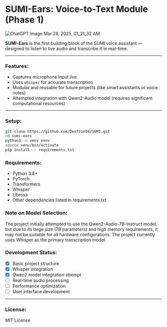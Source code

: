 # SUMI-Ears: Voice-to-Text Module (Phase 1)

![ChatGPT Image Mar 28, 2025, 01_21_32 AM](https://github.com/user-attachments/assets/b048d12f-506e-416a-bd91-6d7d863997a7)

**SUMI-Ears** is the first building block of the SUMI voice assistant — designed to listen to live audio and transcribe it in real-time.

---

### Features:

- Captures microphone input live
- Uses `whisper` for accurate transcription
- Modular and reusable for future projects (like smart assistants or voice notes)
- Attempted integration with Qwen2-Audio model (requires significant computational resources)

---

### Setup:

```bash
git clone https://github.com/Dextron04/SUMI.git
cd sumi-ears
python3 -m venv venv
source venv/bin/activate
pip install -r requirements.txt
```

### Requirements:

- Python 3.8+
- PyTorch
- Transformers
- Whisper
- Librosa
- Other dependencies listed in requirements.txt

### Note on Model Selection:

The project initially attempted to use the Qwen2-Audio-7B-Instruct model, but due to its large size (7B parameters) and high memory requirements, it may not be suitable for all hardware configurations. The project currently uses Whisper as the primary transcription model.

### Development Status:

- [x] Basic project structure
- [x] Whisper integration
- [x] Qwen2 model integration attempt
- [ ] Real-time audio processing
- [ ] Performance optimization
- [ ] User interface development

---

### License:

MIT License
